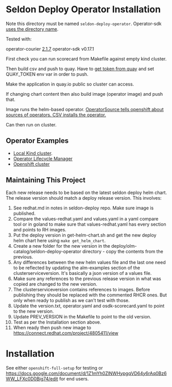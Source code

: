 # Seldon Deploy Operator Installation

Note this directory must be named `seldon-deploy-operator`. Operator-sdk [uses the directory name](https://github.com/operator-framework/operator-sdk/issues/2333).

Tested with: 

operator-courier [2.1.7](https://github.com/operator-framework/operator-courier/issues/190)
operator-sdk v0.17.1

First check you can run scorecard from Makefile against empty kind cluster.

Then build csv and push to quay. Have to [get token from quay](https://github.com/operator-framework/community-operators/blob/master/docs/testing-operators.md#quay-login) and set QUAY_TOKEN env var in order to push.

Make the application in quay.io public so cluster can access.

If changing chart content then also build image (operator image) and push that.

Image runs the helm-based operator. [OperatorSource tells openshift about sources of operators. CSV installs the operator.](https://github.com/tmckayus/olm-testing-example)

Can then run on cluster.

## Operator Examples

 * [Local Kind cluster](docs/samples/operator/local/README.md).
 * [Operator Lifecycle Manager](docs/samples/operator/olm/README.md)
 * [Openshift cluster](docs/samples/operator/openshift/README.md)

## Maintaining This Project

Each new release needs to be based on the latest seldon deploy helm chart. The release version should match a deploy release version. This involves:

1) See redhat.md in notes in seldon-deploy repo. Make sure image is published.
2) Compare the values-redhat.yaml and values.yaml in a yaml compare tool or in goland to make sure that values-redhat.yaml has every section and points to RH images.
3) Put the deploy version in get-helm-chart.sh and get the new deploy helm chart here using `make get_helm_chart`.
4) Create a new folder for the new version in the deploy/olm-catalog/seldon-deploy-operator directory - copy the contents from the previous.
5) Any differences between the new helm values file and the last one need to be reflected by updating the alm-examples section of the clusterserviceversion. It's basically a json version of a values file.
6) Make sure any references to the previous release version in what was copied are changed to the new version.
7) The clusterserviceversion contains references to images. Before publishing they should be replaced with the commented RHCR ones. But only when ready to publish as we can't test with those.
8) Update the version.txt, operator.yaml and osdk-scorecard.yaml to point to the new version.
9) Update PREV_VERSION in the Makefile to point to the old version.
10) Test as per the Installation section above.
11) When ready then push new image to https://connect.redhat.com/project/4805411/view

# Installation

See either `openshift-full-setup` for testing or https://docs.google.com/document/d/1Z1mYh0ZlNWHypgqVD64y6rAq0Bz6WW_LFXc0D0Big74/edit for end users.